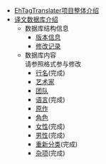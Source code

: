 ﻿* [EhTagTranslater项目整体介绍](使用文档)
* [译文数据库介绍](Home)  
    * 数据库结构信息
        * [版本信息](wiki-version)
        * [修改记录](wiki-changelog)  
    * 数据库内容  
      请参照格式参与修改  
        * [行名](rows)(完成)
        * [艺术家](artist)
        * [团队](group)
        * [语言](language)(完成)
        * [原作](parody)
        * [角色](character)
        * [女性](female)(完成)
        * [男性](male)(完成)
        * [重新分类](reclass)(完成)
        * [杂项](misc)(完成)